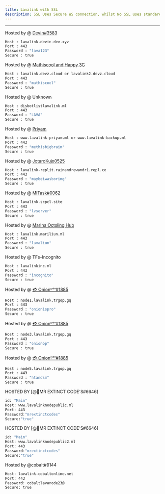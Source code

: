 ```yaml
---
title: Lavalink with SSL
description: SSL Uses Secure WS connection, whilst No SSL uses standard WS. if you want to use the SSL lavalink you need to make sure your bot uses that protocol.
---
```


---
Hosted by @ [Devin#3583](https://github.com/DevinOfficial)
```bash
Host : lavalink.devin-dev.xyz
Port : 443
Password : "lava123"
Secure : true
```
Hosted by @ [Mathiscool and Happy 3G](https://discord.io/botsuniversity)
```bash
Host : lavalink.devz.cloud or lavalink2.devz.cloud
Port : 443
Password : "mathiscool"
Secure : true
```
Hosted by @ Unknown
```bash
Host : disbotlistlavalink.ml
Port : 443
Password : "LAVA"
Secure : true
```
Hosted by @ [Priyam](https://www.priyam.ml)
```bash
Host : www.lavalink-priyam.ml or www.lavalink-backup.ml
Port : 443
Password : "methisbigbrain"
Secure : true
```
Hosted by @ [JotaroKujo0525](https://github.com/JotaroKujo0525) 
```bash
Host : lavalink-replit.rainandrewandr1.repl.co
Port : 443
Password : "maybeiwasboring"
Secure : true
```

Hosted by @ [MiTask#0062](https://github.com/MrMasrozYTLIVE)
```bash
Host : lavalink.scpcl.site
Port : 443
Password : "lvserver"
Secure : true
```
Hosted by @ [Marina Octoling Hub](https://github.com/Mariliun)
```bash
Host : lavalink.mariliun.ml
Port : 443
Password : "lavaliun"
Secure : true
```
Hosted by @ TFs-Incognito
```bash
Host : lavalinkinc.ml
Port : 443
Password : "incognito"
Secure : true
```
Hosted by @ [💳 Onionᴰᵉᵛ#1885](https://trgop.gq/youtube)
```bash
Host : node1.lavalink.trgop.gq
Port : 443
Password : "onionispro"
Secure : true
```

Hosted by @ [💳 Onionᴰᵉᵛ#1885](https://trgop.gq/youtube)
```bash
Host : node3.lavalink.trgop.gq
Port : 443
Password : "onionop"
Secure : true
```
Hosted by @ [💳 Onionᴰᵉᵛ#1885](https://trgop.gq/youtube)
```bash
Host : node5.lavalink.trgop.gq
Port : 443
Password : "htandsm"
Secure : true
```
HOSTED BY [@👑MR EXTINCT CODE'S#6646]
```bash
id: "Main"
Host: www.lavalinknodepublic.ml
Port: 443
Password:"mrextinctcodes"
Secure:"true"
```
HOSTED BY [@👑MR EXTINCT CODE'S#6646]

```bash
id: "Main"
Host: www.lavalinknodepublic2.ml
Port: 443
Password:"mrextinctcodes"
Secure:"true"
```
Hosted by @cobalt#9144

```bash
Host: lavalink.cobaltonline.net
Port: 443
Password: cobaltlavanode23@
Secure: true
```
